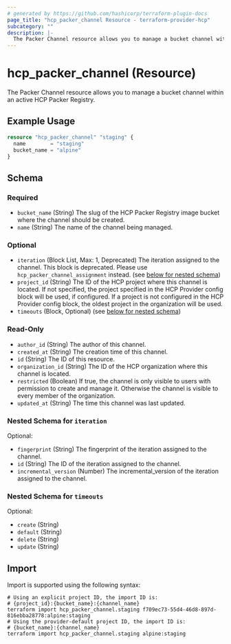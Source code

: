 ```yaml
---
# generated by https://github.com/hashicorp/terraform-plugin-docs
page_title: "hcp_packer_channel Resource - terraform-provider-hcp"
subcategory: ""
description: |-
  The Packer Channel resource allows you to manage a bucket channel within an active HCP Packer Registry.
---
```


# hcp_packer_channel (Resource)

The Packer Channel resource allows you to manage a bucket channel within an active HCP Packer Registry.

## Example Usage

```terraform
resource "hcp_packer_channel" "staging" {
  name        = "staging"
  bucket_name = "alpine"
}
```

<!-- schema generated by tfplugindocs -->
## Schema

### Required

- `bucket_name` (String) The slug of the HCP Packer Registry image bucket where the channel should be created.
- `name` (String) The name of the channel being managed.

### Optional

- `iteration` (Block List, Max: 1, Deprecated) The iteration assigned to the channel. This block is deprecated. Please use `hcp_packer_channel_assignment` instead. (see [below for nested schema](#nestedblock--iteration))
- `project_id` (String) The ID of the HCP project where this channel is located. 
If not specified, the project specified in the HCP Provider config block will be used, if configured.
If a project is not configured in the HCP Provider config block, the oldest project in the organization will be used.
- `timeouts` (Block, Optional) (see [below for nested schema](#nestedblock--timeouts))

### Read-Only

- `author_id` (String) The author of this channel.
- `created_at` (String) The creation time of this channel.
- `id` (String) The ID of this resource.
- `organization_id` (String) The ID of the HCP organization where this channel is located.
- `restricted` (Boolean) If true, the channel is only visible to users with permission to create and manage it. Otherwise the channel is visible to every member of the organization.
- `updated_at` (String) The time this channel was last updated.

<a id="nestedblock--iteration"></a>
### Nested Schema for `iteration`

Optional:

- `fingerprint` (String) The fingerprint of the iteration assigned to the channel.
- `id` (String) The ID of the iteration assigned to the channel.
- `incremental_version` (Number) The incremental_version of the iteration assigned to the channel.


<a id="nestedblock--timeouts"></a>
### Nested Schema for `timeouts`

Optional:

- `create` (String)
- `default` (String)
- `delete` (String)
- `update` (String)

## Import

Import is supported using the following syntax:

```shell
# Using an explicit project ID, the import ID is:
# {project_id}:{bucket_name}:{channel_name}
terraform import hcp_packer_channel.staging f709ec73-55d4-46d8-897d-816ebba28778:alpine:staging
# Using the provider-default project ID, the import ID is:
# {bucket_name}:{channel_name}
terraform import hcp_packer_channel.staging alpine:staging
```
